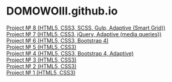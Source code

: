 # DOMOWOIII.github.io
<a href="https://domowoiii.github.io/10.Travell">Project № 8 (HTML5, CSS3, SCSS, Gulp, Adaptive (Smart Grid))</a><br>
<a href="https://domowoiii.github.io/9.Not simple/">Project № 7 (HTML5, CSS3, jQuery, Adaptive (media queries))</a><br>
<a href="https://domowoiii.github.io/8.Restaurant/">Project № 6 (HTML5, CSS3, Bootstrap 4)</a><br>
<a href="https://domowoiii.github.io/6.LearnCode/#">Project № 5 (HTML5, CSS3)</a><br>
<a href="https://domowoiii.github.io/4.Tinyone/">Project № 4 (HTML5, CSS3, Bootstrap 4, Adaptive)</a><br>
<a href="https://domowoiii.github.io/3.Nice to meet you/">Project № 3 (HTML5, CSS3)</a><br>
<a href="https://domowoiii.github.io/2.%20Mongo/">Project № 2 (HTML5, CSS3)</a><br>
<a href="https://domowoiii.github.io/1.%20First%20page/#">Project № 1 (HTML5, CSS3)</a>


